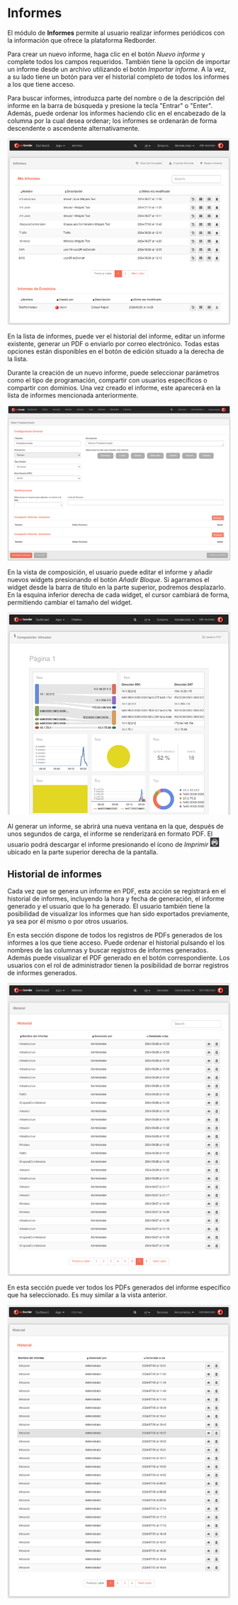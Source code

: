 # Informes

El módulo de **Informes** permite al usuario realizar informes periódicos con la información que ofrece la plataforma Redborder.

Para crear un nuevo informe, haga clic en el botón *Nuevo informe* y complete todos los campos requeridos. También tiene la opción de importar un informe desde un archivo utilizando el botón *Importar informe*. A la vez, a su lado tiene un botón para ver el historial completo de todos los informes a los que tiene acceso.

Para buscar informes, introduzca parte del nombre o de la descripción del informe en la barra de búsqueda y presione la tecla "Entrar" o "Enter". Además, puede ordenar los informes haciendo clic en el encabezado de la columna por la cual desea ordenar; los informes se ordenarán de forma descendente o ascendente alternativamente.

![Módulo de Informes](images/ch04_img009.png)

En la lista de informes, puede ver el historial del informe, editar un informe existente, generar un PDF o enviarlo por correo electrónico. Todas estas opciones están disponibles en el botón de edición situado a la derecha de la lista.

Durante la creación de un nuevo informe, puede seleccionar parámetros como el tipo de programación, compartir con usuarios específicos o compartir con dominios. Una vez creado el informe, este aparecerá en la lista de informes mencionada anteriormente.

![Edición y creación de informes](images/ch04_img049.png)

En la vista de composición, el usuario puede editar el informe y añadir nuevos widgets presionando el botón *Añadir Bloque*. Si agarramos el widget desde la barra de título en la parte superior, podremos desplazarlo. En la esquina inferior derecha de cada widget, el cursor cambiará de forma, permitiendo cambiar el tamaño del widget.

![Composición de informes](images/ch04_img052.png)

Al generar un informe, se abrirá una nueva ventana en la que, después de unos segundos de carga, el informe se renderizará en formato PDF. El usuario podrá descargar el informe presionando el ícono de *Imprimir* ![Impresión de informes](images/ch04_img055.png) ubicado en la parte superior derecha de la pantalla.

## Historial de informes

Cada vez que se genera un informe en PDF, esta acción se registrará en el historial de informes, incluyendo la hora y fecha de generación, el informe generado y el usuario que lo ha generado.
El usuario también tiene la posibilidad de visualizar los informes que han sido exportados previamente, ya sea por él mismo o por otros usuarios.

En esta sección dispone de todos los registros de PDFs generados de los informes a los que tiene acceso. Puede ordenar el historial pulsando el los nombres de las columnas y buscar registros de informes generados. Además puede visualizar el PDF generado en el botón correspondiente. Los usuarios con el rol de administrador tienen la posibilidad de borrar registros de informes generados.

![Historial Completo](images/ch04_img053.png)

En esta sección puede ver todos los PDFs generados del informe específico que ha seleccionado. Es muy similar a la vista anterior.

![Historial de Informe](images/ch04_img054.png)
